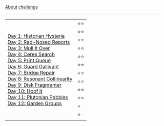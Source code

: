 <br>
<a href="https://adventofcode.com/2024/about"> About challenge </a>

<br>
<hr>
<table>
<tr>
</tr>
<tr>
<td>
<a href="https://github.com/smolyohnny/advent-of-code/blob/master/src/y2024/Day01.java"> Day 1: Historian Hysteria </a> <br>
<a href="https://github.com/smolyohnny/advent-of-code/blob/master/src/y2024/Day02.java"> Day 2: Red-Nosed Reports </a> <br>
<a href="https://github.com/smolyohnny/advent-of-code/blob/master/src/y2024/Day03.java"> Day 3: Mull It Over </a> <br>
<a href="https://github.com/smolyohnny/advent-of-code/blob/master/src/y2024/Day04.java"> Day 4: Ceres Search </a> <br>
<a href="https://github.com/smolyohnny/advent-of-code/blob/master/src/y2024/Day05.java"> Day 5: Print Queue </a> <br>
<a href="https://github.com/smolyohnny/advent-of-code/blob/master/src/y2024/Day06.java"> Day 6: Guard Gallivant </a> <br>
<a href="https://github.com/smolyohnny/advent-of-code/blob/master/src/y2024/Day07.java"> Day 7: Bridge Repair </a> <br>
<a href="https://github.com/smolyohnny/advent-of-code/blob/master/src/y2024/Day08.java"> Day 8: Resonant Collinearity </a> <br>
<a href="https://github.com/smolyohnny/advent-of-code/blob/master/src/y2024/Day09.java"> Day 9: Disk Fragmenter </a> <br>
<a href="https://github.com/smolyohnny/advent-of-code/blob/master/src/y2024/Day10.java"> Day 10: Hoof It </a> <br>
<a href="https://github.com/smolyohnny/advent-of-code/blob/master/src/y2024/Day10.java"> Day 11: Plutonian Pebbles </a> <br>
<a href="https://github.com/smolyohnny/advent-of-code/blob/master/src/y2024/Day10.java"> Day 12: Garden Groups </a> <br>
</td>
<td>
⭐⭐ <br>
⭐⭐ <br>
⭐⭐ <br>
⭐⭐ <br>
⭐⭐ <br>
⭐⭐ <br>
⭐⭐ <br>
⭐⭐ <br>
⭐⭐ <br>
⭐⭐ <br>
⭐ <br>
⭐ <br>
</td>
</tr>
</table>
